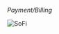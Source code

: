 *Payment/Billing*

![SoFi](https://user-images.githubusercontent.com/63883730/142770380-81b95c41-d951-4cb9-b067-828b96f6d287.png)
